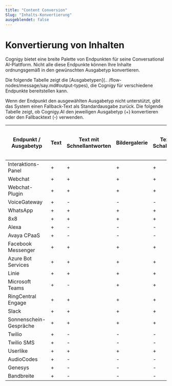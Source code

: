 ```yaml
---
title: "Content Conversion" 
Slug: "Inhalts-Konvertierung"
ausgeblendet: false 
---
```


# Konvertierung von Inhalten

Cognigy bietet eine breite Palette von Endpunkten für seine Conversational AI-Plattform. Nicht alle diese Endpunkte können Ihre Inhalte ordnungsgemäß in den gewünschten Ausgabetyp konvertieren.

Die folgende Tabelle zeigt die [Ausgabetypen](.. /flow-nodes/message/say.md#output-types), die Cognigy für verschiedene Endpunkte bereitstellen kann.

Wenn der Endpunkt den ausgewählten Ausgabetyp nicht unterstützt, gibt das System einen Fallback-Text als Standardausgabe zurück. Die folgende Tabelle zeigt, ob Cognigy.AI den jeweiligen Ausgabetyp (+) konvertieren oder den Fallbacktext (-) verwenden.

| Endpunkt / Ausgabetyp | Text | Text mit Schnellantworten | Bildergalerie | Text mit Schaltflächen | Liste | Audio | Bild | Zum Video | Adaptive Karte (einschließlich unterstützter Versionen) |
|------------------------|------|-------------------------|---------|-------------------|------|-------|-------|-------|----------------------------------------------|
| Interaktions-Panel | +    | +                       | +       | +                 | +    | +     | +     | +     | 1.2 |
| Webchat | +    | +                       | +       | +                 | +    | +     | +     | +     | 1,5 |
| Webchat-Plugin | +    | +                       | +       | +                 | +    | +     | +     | +     | 1,3 |
| VoiceGateway | +    | -                       | -       | -                 | -    | -     | -     | -     | -                                            |
| WhatsApp | +    | +                       | +       | +                 | +    | +     | +     | +     | -                                            |
| 8x8 | +    | +                       | +       | +                 | +    | +     | +     | +     | 1,3 |
| Alexa | +    | -                       | -       | -                 | -    | -     | -     | -     | -                                            |
| Avaya CPaaS | +    | -                       | -       | -                 | -    | -     | -     | -     | -                                            |
| Facebook Messenger | +    | +                       | +       | +                 | +    | +     | +     | +     | -                                            |
| Azure Bot Services | +    | +                       | +       | +                 | +    | +     | +     | +     | 1,0 |
| Linie | +    | +                       | +       | +                 | +    | +     | +     | +     | -                                            |
| Microsoft Teams | +    | -                       | +       | +                 | +    | +     | +     | +     | 1,0 |
| RingCentral Engage | +    | +                       | +       | +                 | +    | +     | +     | +     | -                                            |
| Slack | +    | +                       | +       | +                 | +    | +     | +     | +     | -                                            |
| Sonnenschein-Gespräche | +    | +                       | +       | +                 | +    | +     | +     | +     | -                                            |
| Twilio | +    | -                       | -       | -                 | -    | -     | -     | -     | -                                            |
| Twilio SMS | +    | -                       | -       | -                 | -    | -     | -     | -     | -                                            |
| Userlike | +    | +                       | +       | +                 | +    | +     | +     | +     | -                                            |
| AudioCodes | +    | -                       | -       | -                 | -    | -     | -     | -     | -                                            |
| Genesys | +    | -                       | -       | -                 | -    | -     | -     | -     | -                                            |
| Bandbreite | +    | -                       | -       | -                 | -    | -     | -     | -     | -                                            |